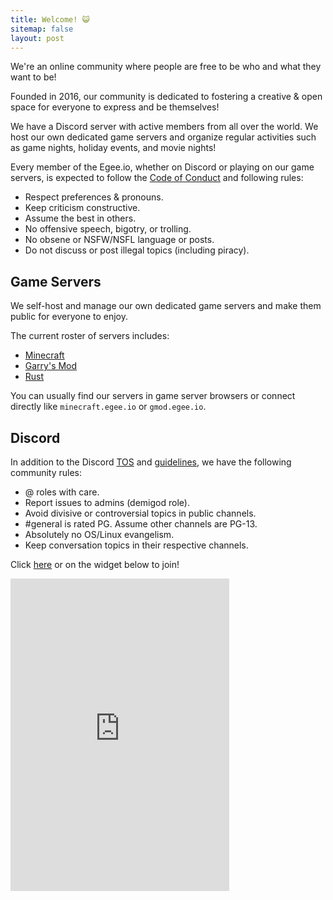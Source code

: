 ```yaml
---
title: Welcome! 😺
sitemap: false
layout: post
---
```


We're an online community where people are free to be who and what they want to be!

Founded in 2016, our community is dedicated to fostering a creative & open space for everyone to express and be themselves! 

We have a Discord server with active members from all over the world. We host our own dedicated game servers and organize regular activities such as game nights, holiday events, and movie nights!

Every member of the Egee.io, whether on Discord or playing on our game servers, is expected to follow the [Code of Conduct](/codeofconduct) and following rules:

* Respect preferences & pronouns.
* Keep criticism constructive.
* Assume the best in others.
* No offensive speech, bigotry, or trolling.
* No obsene or NSFW/NSFL language or posts.
* Do not discuss or post illegal topics (including piracy).

## Game Servers

We self-host and manage our own dedicated game servers and make them public for everyone to enjoy.

The current roster of servers includes:

* [Minecraft](/minecraft)
* [Garry's Mod](/gmod)
* [Rust](/rust)

You can usually find our servers in game server browsers or connect directly like `minecraft.egee.io` or `gmod.egee.io`.

## Discord

In addition to the Discord [TOS](https://discord.com/terms) and [guidelines](https://discord.com/guidelines), we have the following community rules:

* @ roles with care.
* Report issues to admins (demigod role).
* Avoid divisive or controversial topics in public channels.
* #general is rated PG. Assume other channels are PG-13.
* Absolutely no OS/Linux evangelism.
* Keep conversation topics in their respective channels.

Click [here](https://discord.gg/EMbcgR8) or on the widget below to join!

<iframe src="https://discordapp.com/widget?id=183740337976508416&theme=dark" width="350" height="500" allowtransparency="true" frameborder="0" sandbox="allow-popups allow-popups-to-escape-sandbox allow-same-origin allow-scripts"></iframe>
